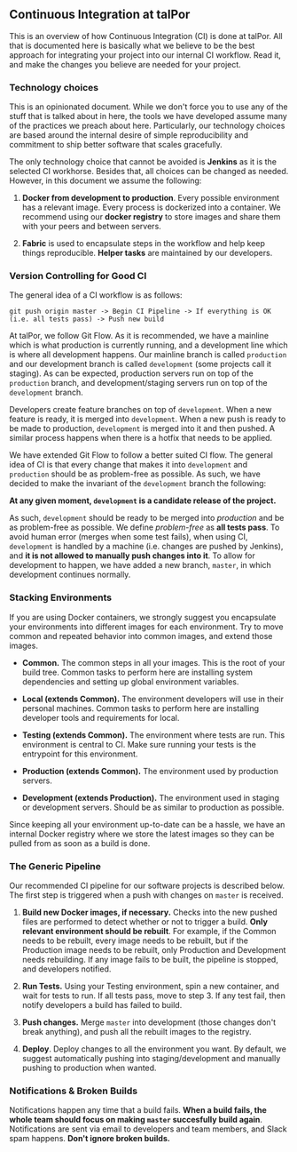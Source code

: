 ## Continuous Integration at talPor

This is an overview of how Continuous Integration (CI) is done at
talPor. All that is documented here is basically what we believe to be
the best approach for integrating your project into our internal CI
workflow. Read it, and make the changes you believe are needed for
your project.

### Technology choices

This is an opinionated document. While we don't force you to use any
of the stuff that is talked about in here, the tools we have developed
assume many of the practices we preach about here. Particularly, our
technology choices are based around the internal desire of simple
reproducibility and commitment to ship better software that scales
gracefully.

The only technology choice that cannot be avoided is **Jenkins** as it
is the selected CI workhorse. Besides that, all choices can be changed
as needed. However, in this document we assume the following:

1. **Docker from development to production**. Every possible
   environment has a relevant image. Every process is dockerized into a
   container. We recommend using our **docker registry** to store
   images and share them with your peers and between servers.

2. **Fabric** is used to encapsulate steps in the workflow and help
   keep things reproducible. **Helper tasks** are maintained by our
   developers.


### Version Controlling for Good CI

The general idea of a CI workflow is as follows:


`git push origin master -> Begin CI Pipeline -> If everything is OK (i.e. all tests pass) ->
Push new build`

At talPor, we follow Git Flow. As it is recommended, we have a
mainline which is what production is currently running, and a
development line which is where all development happens. Our mainline
branch is called `production` and our development branch is called
`development` (some projects call it staging). As can be expected,
production servers run on top of the `production` branch, and
development/staging servers run on top of the `development` branch.

Developers create feature branches on top of `development`. When a new
feature is ready, it is merged into `development`.  When a new push is
ready to be made to production, `development` is merged into it and
then pushed. A similar process happens when there is a hotfix that
needs to be applied.

We have extended Git Flow to follow a better suited CI flow. The
general idea of CI is that every change that makes it into `development`
and `production` should be as problem-free as possible. As such, we have
decided to make the invariant of the `development` branch the following:

**At any given moment, `development` is a candidate release of the project.**

As such, `development` should be ready to be merged into *production*
and be as problem-free as possible. We define *problem-free* as **all
tests pass**. To avoid human error (merges when some test fails), when
using CI, `development` is handled by a machine (i.e. changes are
pushed by Jenkins), and **it is not allowed to manually push changes
into it**. To allow for development to happen, we have added a new
branch, `master`, in which development continues normally.

### Stacking Environments

If you are using Docker containers, we strongly suggest you
encapsulate your environments into different images for each
environment. Try to move common and repeated behavior into common
images, and extend those images.

- **Common.** The common steps in all your images. This is the root of
  your build tree. Common tasks to perform here are installing system
  dependencies and setting up global environment variables.

- **Local (extends Common).** The environment developers will use in
  their personal machines. Common tasks to perform here are installing
  developer tools and requirements for local.

- **Testing (extends Common).** The environment where tests are
  run. This environment is central to CI. Make sure running your tests
  is the entrypoint for this environment.

- **Production (extends Common).** The environment used by production
  servers.

- **Development (extends Production).** The environment used in
  staging or development servers. Should be as similar to production
  as possible.

Since keeping all your environment up-to-date can be a hassle, we have
an internal Docker registry where we store the latest images so they
can be pulled from as soon as a build is done.

### The Generic Pipeline

Our recommended CI pipeline for our software projects is described
below. The first step is triggered when a push with changes on
`master` is received.

1. **Build new Docker images, if necessary.** Checks into the new
   pushed files are performed to detect whether or not to trigger a
   build. **Only relevant environment should be rebuilt**. For
   example, if the Common needs to be rebuilt, every image needs to be
   rebuilt, but if the Production image needs to be rebuilt, only
   Production and Development needs rebuilding. If any image fails to
   be built, the pipeline is stopped, and developers notified.

2. **Run Tests.** Using your Testing environment, spin a new
   container, and wait for tests to run. If all tests pass, move to
   step 3. If any test fail, then notify developers a build has failed
   to build.

3. **Push changes.** Merge `master` into development (those changes
   don't break anything), and push all the rebuilt images to the
   registry.

4. **Deploy**. Deploy changes to all the environment you want. By
   default, we suggest automatically pushing into staging/development
   and manually pushing to production when wanted.

### Notifications & Broken Builds

Notifications happen any time that a build fails. **When a build
fails, the whole team should focus on making `master` succesfully
build again**. Notifications are sent via email to developers and team
members, and Slack spam happens. **Don't ignore broken builds.**